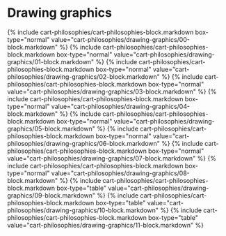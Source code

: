 <div data-role="collapsible" data-inset="false">
	<h1>Drawing graphics</h1>

{% include cart-philosophies/cart-philosophies-block.markdown box-type="normal" value="cart-philosophies/drawing-graphics/00-block.markdown" %}
{% include cart-philosophies/cart-philosophies-block.markdown box-type="normal" value="cart-philosophies/drawing-graphics/01-block.markdown" %}
{% include cart-philosophies/cart-philosophies-block.markdown box-type="normal" value="cart-philosophies/drawing-graphics/02-block.markdown" %}
{% include cart-philosophies/cart-philosophies-block.markdown box-type="normal" value="cart-philosophies/drawing-graphics/03-block.markdown" %}
{% include cart-philosophies/cart-philosophies-block.markdown box-type="normal" value="cart-philosophies/drawing-graphics/04-block.markdown" %}
{% include cart-philosophies/cart-philosophies-block.markdown box-type="normal" value="cart-philosophies/drawing-graphics/05-block.markdown" %}
{% include cart-philosophies/cart-philosophies-block.markdown box-type="normal" value="cart-philosophies/drawing-graphics/06-block.markdown" %}
{% include cart-philosophies/cart-philosophies-block.markdown box-type="normal" value="cart-philosophies/drawing-graphics/07-block.markdown" %}
{% include cart-philosophies/cart-philosophies-block.markdown box-type="normal" value="cart-philosophies/drawing-graphics/08-block.markdown" %}
{% include cart-philosophies/cart-philosophies-block.markdown box-type="table" value="cart-philosophies/drawing-graphics/09-block.markdown" %}
{% include cart-philosophies/cart-philosophies-block.markdown box-type="table" value="cart-philosophies/drawing-graphics/10-block.markdown" %}
{% include cart-philosophies/cart-philosophies-block.markdown box-type="table" value="cart-philosophies/drawing-graphics/11-block.markdown" %}

</div>